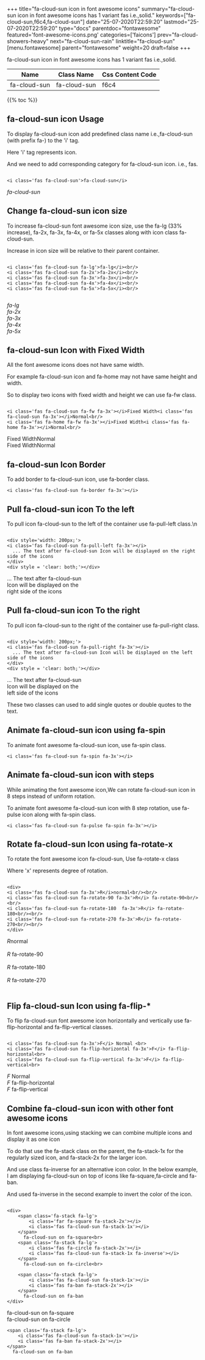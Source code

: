 +++
title="fa-cloud-sun icon in font awesome icons"
summary="fa-cloud-sun icon in font awesome icons has 1 variant fas i.e.,solid."
keywords=["fa-cloud-sun,f6c4,fa-cloud-sun"]
date="25-07-2020T22:59:20"
lastmod="25-07-2020T22:59:20"
type="docs"
parentdoc="fontawesome"
featured='font-awesome-icons.png'
categories=['faicons']
prev="fa-cloud-showers-heavy"
next="fa-cloud-sun-rain"
linktitle="fa-cloud-sun"
[menu.fontawesome]
parent="fontawesome"
weight=20
draft=false
+++


fa-cloud-sun icon in font awesome icons has 1 variant fas i.e.,solid.

<div class='table-responsive'><table class='table'><thead><tr><th>Name</th><th>Class Name</th><th>Css Content Code</th></tr></thead><tbody><tr><td>fa-cloud-sun</td><td>fa-cloud-sun</td><td>f6c4</td></tr></tbody></table></div>


{{% toc %}}


## fa-cloud-sun icon Usage

To display fa-cloud-sun icon add predefined class name i.e.,fa-cloud-sun (with prefix fa-) to the 'i' tag.

Here 'i' tag represents icon.

And we need to add corresponding category for fa-cloud-sun icon. i.e., fas.


```

<i class='fas fa-cloud-sun'>fa-cloud-sun</i>
```

<i class='fas fa-cloud-sun'>fa-cloud-sun</i>




## Change fa-cloud-sun icon size
To increase fa-cloud-sun font awesome icon size, use the fa-lg (33% increase), fa-2x, fa-3x, fa-4x, or fa-5x classes along with icon class fa-cloud-sun.

Increase in icon size will be relative to their parent container. 

```

<i class='fas fa-cloud-sun fa-lg'>fa-lg</i><br/>
<i class='fas fa-cloud-sun fa-2x'>fa-2x</i><br/>
<i class='fas fa-cloud-sun fa-3x'>fa-3x</i><br/>
<i class='fas fa-cloud-sun fa-4x'>fa-4x</i><br/>
<i class='fas fa-cloud-sun fa-5x'>fa-5x</i><br/>
            
```

<i class='fas fa-cloud-sun fa-lg'>fa-lg</i><br/>
<i class='fas fa-cloud-sun fa-2x'>fa-2x</i><br/>
<i class='fas fa-cloud-sun fa-3x'>fa-3x</i><br/>
<i class='fas fa-cloud-sun fa-4x'>fa-4x</i><br/>
<i class='fas fa-cloud-sun fa-5x'>fa-5x</i><br/>
            



## fa-cloud-sun Icon with Fixed Width 

All the font awesome icons does not have same width.

For example fa-cloud-sun icon and fa-home may not have same height and width.

So to display two icons with fixed width and height we can use fa-fw class.


```

<i class='fas fa-cloud-sun fa-fw fa-3x'></i>Fixed Width<i class='fas fa-cloud-sun fa-3x'></i>Normal<br/>
<i class='fas fa-home fa-fw fa-3x'></i>Fixed Width<i class='fas fa-home fa-3x'></i>Normal<br/>
```

<i class='fas fa-cloud-sun fa-fw fa-3x'></i>Fixed Width<i class='fas fa-cloud-sun fa-3x'></i>Normal<br/>
<i class='fas fa-home fa-fw fa-3x'></i>Fixed Width<i class='fas fa-home fa-3x'></i>Normal<br/>



## fa-cloud-sun Icon Border 

To add border to fa-cloud-sun icon, use fa-border class.


```
<i class='fas fa-cloud-sun fa-border fa-3x'></i>

```
<i class='fas fa-cloud-sun fa-border fa-3x'></i>





## Pull fa-cloud-sun icon To the left

To pull icon fa-cloud-sun to the left of the container use fa-pull-left class.\n

```

<div style='width: 200px;'>
<i class='fas fa-cloud-sun fa-pull-left fa-3x'></i>
  ... The text after fa-cloud-sun Icon will be displayed on the right side of the icons
</div>
<div style = 'clear: both;'></div>
```

<div style='width: 200px;'>
<i class='fas fa-cloud-sun fa-pull-left fa-3x'></i>
  ... The text after fa-cloud-sun Icon will be displayed on the right side of the icons
</div>
<div style = 'clear: both;'></div>




## Pull fa-cloud-sun icon To the right
To pull icon fa-cloud-sun to the right of the container use fa-pull-right class.

```

<div style='width: 200px;'>
<i class='fas fa-cloud-sun fa-pull-right fa-3x'></i>
  ... The text after fa-cloud-sun Icon will be displayed on the left side of the icons
</div>
<div style = 'clear: both;'></div>
```

<div style='width: 200px;'>
<i class='fas fa-cloud-sun fa-pull-right fa-3x'></i>
  ... The text after fa-cloud-sun Icon will be displayed on the left side of the icons
</div>
<div style = 'clear: both;'></div>

These two classes can used to add single quotes or double quotes to the text.


## Animate fa-cloud-sun icon using fa-spin
To animate font awesome fa-cloud-sun icon, use fa-spin class.

```
<i class='fas fa-cloud-sun fa-spin fa-3x'></i>
```
<i class='fas fa-cloud-sun fa-spin fa-3x'></i>




## Animate fa-cloud-sun icon with steps
While animating the font awesome icon,We can rotate fa-cloud-sun icon in 8 steps instead of uniform rotation.

To animate font awesome fa-cloud-sun icon with 8 step rotation, use fa-pulse icon along with fa-spin class.


```
<i class='fas fa-cloud-sun fa-pulse fa-spin fa-3x'></i>

```
<i class='fas fa-cloud-sun fa-pulse fa-spin fa-3x'></i>





## Rotate fa-cloud-sun Icon using fa-rotate-x
To rotate the font awesome icon fa-cloud-sun, Use fa-rotate-x class

Where 'x' represents degree of rotation.


```

<div>
<i class='fas fa-cloud-sun fa-3x'>R</i>normal<br/><br/>
<i class='fas fa-cloud-sun fa-rotate-90 fa-3x'>R</i> fa-rotate-90<br/><br/> 
<i class='fas fa-cloud-sun fa-rotate-180  fa-3x'>R</i> fa-rotate-180<br/><br/> 
<i class='fas fa-cloud-sun fa-rotate-270 fa-3x'>R</i> fa-rotate-270<br/><br/>
</div>
```

<div>
<i class='fas fa-cloud-sun fa-3x'>R</i>normal<br/><br/>
<i class='fas fa-cloud-sun fa-rotate-90 fa-3x'>R</i> fa-rotate-90<br/><br/> 
<i class='fas fa-cloud-sun fa-rotate-180  fa-3x'>R</i> fa-rotate-180<br/><br/> 
<i class='fas fa-cloud-sun fa-rotate-270 fa-3x'>R</i> fa-rotate-270<br/><br/>
</div>




## Flip fa-cloud-sun Icon using fa-flip-*
To flip fa-cloud-sun font awesome icon horizontally and vertically use fa-flip-horizontal and fa-flip-vertical classes. 

```

<i class='fas fa-cloud-sun fa-3x'>F</i> Normal <br>
<i class='fas fa-cloud-sun fa-flip-horizontal fa-3x'>F</i> fa-flip-horizontal<br>
<i class='fas fa-cloud-sun fa-flip-vertical fa-3x'>F</i> fa-flip-vertical<br>
```

<i class='fas fa-cloud-sun fa-3x'>F</i> Normal <br>
<i class='fas fa-cloud-sun fa-flip-horizontal fa-3x'>F</i> fa-flip-horizontal<br>
<i class='fas fa-cloud-sun fa-flip-vertical fa-3x'>F</i> fa-flip-vertical<br>




## Combine fa-cloud-sun icon with other font awesome icons
In font awesome icons,using stacking we can combine multiple icons and display it as one icon 

To do that use the fa-stack class on the parent, the fa-stack-1x for the regularly sized icon, and fa-stack-2x for the larger icon.

And use class fa-inverse for an alternative icon color. 
In the below example, I am displaying fa-cloud-sun on top of icons like fa-square,fa-circle and fa-ban.

And used fa-inverse in the second example to invert the color of the icon.

```

<div>
    <span class='fa-stack fa-lg'>
        <i class='far fa-square fa-stack-2x'></i>
        <i class='fas fa-cloud-sun fa-stack-1x'></i>
    </span>
      fa-cloud-sun on fa-square<br>
    <span class='fa-stack fa-lg'>
        <i class='fas fa-circle fa-stack-2x'></i>
        <i class='fas fa-cloud-sun fa-stack-1x fa-inverse'></i>
    </span>
      fa-cloud-sun on fa-circle<br>

    <span class='fa-stack fa-lg'>
        <i class='fas fa-cloud-sun fa-stack-1x'></i>
        <i class='fas fa-ban fa-stack-2x'></i>
    </span>
      fa-cloud-sun on fa-ban
</div>
```

<div>
    <span class='fa-stack fa-lg'>
        <i class='far fa-square fa-stack-2x'></i>
        <i class='fas fa-cloud-sun fa-stack-1x'></i>
    </span>
      fa-cloud-sun on fa-square<br>
    <span class='fa-stack fa-lg'>
        <i class='fas fa-circle fa-stack-2x'></i>
        <i class='fas fa-cloud-sun fa-stack-1x fa-inverse'></i>
    </span>
      fa-cloud-sun on fa-circle<br>

    <span class='fa-stack fa-lg'>
        <i class='fas fa-cloud-sun fa-stack-1x'></i>
        <i class='fas fa-ban fa-stack-2x'></i>
    </span>
      fa-cloud-sun on fa-ban
</div>






